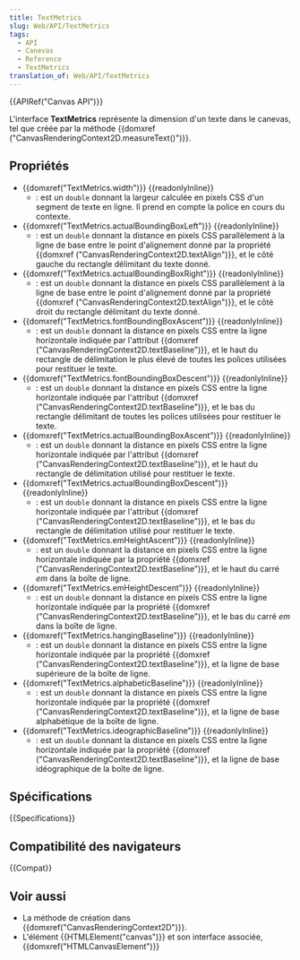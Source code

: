 ```yaml
---
title: TextMetrics
slug: Web/API/TextMetrics
tags:
  - API
  - Canevas
  - Reference
  - TextMetrics
translation_of: Web/API/TextMetrics
---
```


{{APIRef("Canvas API")}}

L'interface **TextMetrics** représente la dimension d'un texte dans le canevas, tel que créée par la méthode {{domxref ("CanvasRenderingContext2D.measureText()")}}.

## Propriétés

- {{domxref("TextMetrics.width")}} {{readonlyInline}}
  - : est un `double` donnant la largeur calculée en pixels CSS d'un segment de texte en ligne. Il prend en compte la police en cours du contexte.
- {{domxref("TextMetrics.actualBoundingBoxLeft")}} {{readonlyInline}}
  - : est un `double` donnant la distance en pixels CSS parallèlement à la ligne de base entre le point d'alignement donné par la propriété {{domxref ("CanvasRenderingContext2D.textAlign")}}, et le côté gauche du rectangle délimitant du texte donné.
- {{domxref("TextMetrics.actualBoundingBoxRight")}} {{readonlyInline}}
  - : est un `double` donnant la distance en pixels CSS parallèlement à la ligne de base entre le point d'alignement donné par la propriété {{domxref ("CanvasRenderingContext2D.textAlign")}}, et le côté droit du rectangle délimitant du texte donné.
- {{domxref("TextMetrics.fontBoundingBoxAscent")}} {{readonlyInline}}
  - : est un `double` donnant la distance en pixels CSS entre la ligne horizontale indiquée par l'attribut {{domxref ("CanvasRenderingContext2D.textBaseline")}}, et le haut du rectangle de délimitation le plus élevé de toutes les polices utilisées pour restituer le texte.
- {{domxref("TextMetrics.fontBoundingBoxDescent")}} {{readonlyInline}}
  - : est un `double` donnant la distance en pixels CSS entre la ligne horizontale indiquée par l'attribut {{domxref ("CanvasRenderingContext2D.textBaseline")}}, et le bas du rectangle délimitant de toutes les polices utilisées pour restituer le texte.
- {{domxref("TextMetrics.actualBoundingBoxAscent")}} {{readonlyInline}}
  - : est un `double` donnant la distance en pixels CSS entre la ligne horizontale indiquée par l'attribut {{domxref ("CanvasRenderingContext2D.textBaseline")}}, et le haut du rectangle de délimitation utilisé pour restituer le texte.
- {{domxref("TextMetrics.actualBoundingBoxDescent")}} {{readonlyInline}}
  - : est un `double` donnant la distance en pixels CSS entre la ligne horizontale indiquée par l'attribut {{domxref ("CanvasRenderingContext2D.textBaseline")}}, et le bas du rectangle de délimitation utilisé pour restituer le texte.
- {{domxref("TextMetrics.emHeightAscent")}} {{readonlyInline}}
  - : est un `double` donnant la distance en pixels CSS entre la ligne horizontale indiquée par la propriété {{domxref ("CanvasRenderingContext2D.textBaseline")}}, et le haut du carré _em_ dans la boîte de ligne.
- {{domxref("TextMetrics.emHeightDescent")}} {{readonlyInline}}
  - : est un `double` donnant la distance en pixels CSS entre la ligne horizontale indiquée par la propriété {{domxref ("CanvasRenderingContext2D.textBaseline")}}, et le bas du carré _em_ dans la boîte de ligne.
- {{domxref("TextMetrics.hangingBaseline")}} {{readonlyInline}}
  - : est un `double` donnant la distance en pixels CSS entre la ligne horizontale indiquée par la propriété {{domxref ("CanvasRenderingContext2D.textBaseline")}}, et la ligne de base supérieure de la boîte de ligne.
- {{domxref("TextMetrics.alphabeticBaseline")}} {{readonlyInline}}
  - : est un `double` donnant la distance en pixels CSS entre la ligne horizontale indiquée par la propriété {{domxref ("CanvasRenderingContext2D.textBaseline")}}, et la ligne de base alphabétique de la boîte de ligne.
- {{domxref("TextMetrics.ideographicBaseline")}} {{readonlyInline}}
  - : est un `double` donnant la distance en pixels CSS entre la ligne horizontale indiquée par la propriété {{domxref ("CanvasRenderingContext2D.textBaseline")}}, et la ligne de base idéographique de la boîte de ligne.

## Spécifications

{{Specifications}}

## Compatibilité des navigateurs

{{Compat}}

## Voir aussi

- La méthode de création dans {{domxref("CanvasRenderingContext2D")}}.
- L'élément {{HTMLElement("canvas")}} et son interface associée, {{domxref("HTMLCanvasElement")}}
